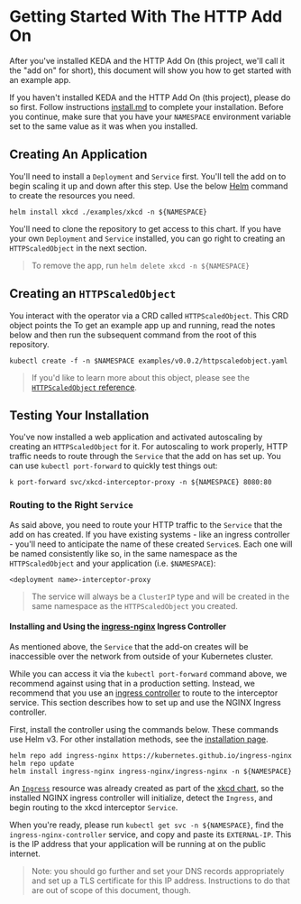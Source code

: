 # Getting Started With The HTTP Add On

After you've installed KEDA and the HTTP Add On (this project, we'll call it the "add on" for short), this document will show you how to get started with an example app.

If you haven't installed KEDA and the HTTP Add On (this project), please do so first. Follow instructions [install.md](./install.md) to complete your installation. Before you continue, make sure that you have your `NAMESPACE` environment variable set to the same value as it was when you installed.

## Creating An Application

You'll need to install a `Deployment` and `Service` first. You'll tell the add on to begin scaling it up and down after this step. Use the below [Helm](https://helm.sh) command to create the resources you need.

```shell
helm install xkcd ./examples/xkcd -n ${NAMESPACE}
```

You'll need to clone the repository to get access to this chart. If you have your own `Deployment` and `Service` installed, you can go right to creating an `HTTPScaledObject` in the next section.

>To remove the app, run `helm delete xkcd -n ${NAMESPACE}`

## Creating an `HTTPScaledObject`

You interact with the operator via a CRD called `HTTPScaledObject`. This CRD object points the To get an example app up and running, read the notes below and then run the subsequent command from the root of this repository.

```shell
kubectl create -f -n $NAMESPACE examples/v0.0.2/httpscaledobject.yaml
```

>If you'd like to learn more about this object, please see the [`HTTPScaledObject` reference](./ref/http_scaled_object.md).

## Testing Your Installation

You've now installed a web application and activated autoscaling by creating an `HTTPScaledObject` for it. For autoscaling to work properly, HTTP traffic needs to route through the `Service` that the add on has set up. You can use `kubectl port-forward` to quickly test things out:

```shell
k port-forward svc/xkcd-interceptor-proxy -n ${NAMESPACE} 8080:80
```

### Routing to the Right `Service`

As said above, you need to route your HTTP traffic to the `Service` that the add on has created. If you have existing systems - like an ingress controller - you'll need to anticipate the name of these created `Service`s. Each one will be named consistently like so, in the same namespace as the `HTTPScaledObject` and your application (i.e. `$NAMESPACE`):

```shell
<deployment name>-interceptor-proxy
```

>The service will always be a `ClusterIP` type and will be created in the same namespace as the `HTTPScaledObject` you created.

#### Installing and Using the [ingress-nginx](https://kubernetes.github.io/ingress-nginx/deploy/#using-helm) Ingress Controller

As mentioned above, the `Service` that the add-on creates will be inaccessible over the network from outside of your Kubernetes cluster.

While you can access it via the `kubectl port-forward` command above, we recommend against using that in a production setting. Instead, we recommend that you use an [ingress controller](https://kubernetes.io/docs/concepts/services-networking/ingress-controllers/) to route to the interceptor service. This section describes how to set up and use the NGINX Ingress controller.

First, install the controller using the commands below. These commands use Helm v3. For other installation methods, see the [installation page](https://kubernetes.github.io/ingress-nginx/deploy/).

```shell
helm repo add ingress-nginx https://kubernetes.github.io/ingress-nginx
helm repo update
helm install ingress-nginx ingress-nginx/ingress-nginx -n ${NAMESPACE}
```

An [`Ingress`](https://kubernetes.io/docs/concepts/services-networking/ingress/) resource was already created as part of the [xkcd chart](../examples/xkcd/templates/ingress.yaml), so the installed NGINX ingress controller will initialize, detect the `Ingress`, and begin routing to the xkcd interceptor `Service`.

When you're ready, please run `kubectl get svc -n ${NAMESPACE}`, find the `ingress-nginx-controller` service, and copy and paste its `EXTERNAL-IP`. This is the IP address that your application will be running at on the public internet.

>Note: you should go further and set your DNS records appropriately and set up a TLS certificate for this IP address. Instructions to do that are out of scope of this document, though.
